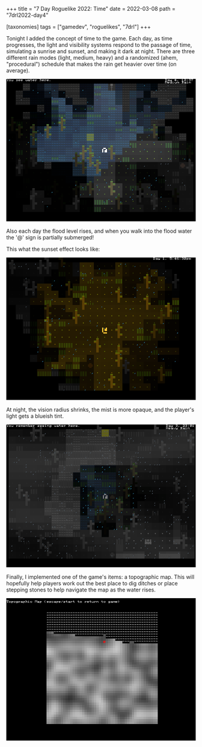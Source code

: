 +++
title = "7 Day Roguelike 2022: Time"
date = 2022-03-08
path = "7drl2022-day4"

[taxonomies]
tags = ["gamedev", "roguelikes", "7drl"]
+++

Tonight I added the concept of time to the game.
Each day, as time progresses, the light and visibility systems respond to the passage of time,
simulating a sunrise and sunset, and making it dark at night.
There are three different rain modes (light, medium, heavy) and a randomized (ahem, "procedural")
schedule that makes the rain get heavier over time (on average).

![flood.png](flood.png)

Also each day the flood level rises, and when you walk into the flood water the '@' sign is partially submerged!

<!-- more -->

This what the sunset effect looks like:

![sunset.png](sunset.png)

At night, the vision radius shrinks, the mist is more opaque, and the player's light gets a blueish tint.

![spook.png](spook.png)

Finally, I implemented one of the game's items: a topographic map. This will hopefully help players work out
the best place to dig ditches or place stepping stones to  help navigate the map as the water rises.

![map.png](map.png)

